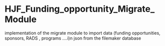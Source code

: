 HJF_Funding_opportunity_Migrate_Module
======================================

implementation of the migrate module to import data (funding opportunities, sponsors, RADS , programs ....i)n json from the filemaker database
